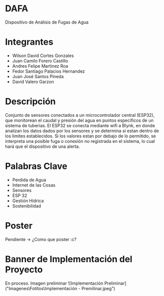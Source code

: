 # DAFA
Dispositivo de Análisis de Fugas de Agua
# Integrantes
 - Wilson David Cortes Gonzales
 - Juan Camilo Forero Castillo
 - Andres Felipe Martinez Roa
 - Fedor Santiago Palacios Hernandez
 - Juan José Santos Pineda
 - David Valero Garzon
# Descripción
Conjunto de sensores conectados a un microcontrolador central (ESP32), que monitorean el caudal y presión del agua en puntos especificos de un sistema de tuberias. El ESP32 se conecta mediante wifi a Blynk, en donde analizan los datos dados por los sensores y se determina si estan dentro de los limites establecidos. Si los valores estan por debajo de lo permitido, se interpreta una posible fuga o conexión no registrada en el sistema, lo cual hará que el dispositivo de una alerta.
# Palabras Clave
 - Perdida de Agua
 - Internet de las Cosas
 - Sensores 
 - ESP 32
 - Gestión Hídrica
 - Sostenibilidad
# Poster
Pendiente -> ¿Como que poster :c?
# Banner de Implementación del Proyecto
En proceso. Imagen preliminar
![Implementación Preliminar]("Imagenes\Fotitos\Implementación - Premilinar.jpeg")
